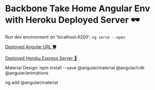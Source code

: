# Backbone Take Home Angular Env with Heroku Deployed Server 🕶

Run dev environment on 'localhost:4200': `ng serve --open`

[Deployed Angular URL 🛡](resonant-wilderness.surge.sh)

[Deployed Heroku Express Server 🐘](https://backbone-test-api.herokuapp.com/)

Material Design: npm install --save @angular/material @angular/cdk @angular/animations

ng add @angular/material
